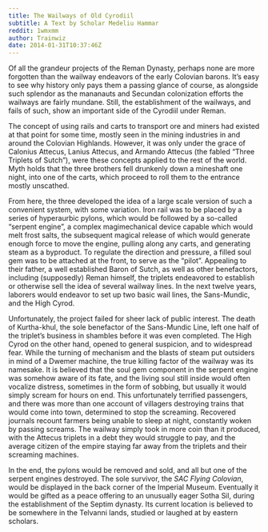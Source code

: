 ```yaml
---
title: The Wailways of Old Cyrodiil
subtitle: A Text by Scholar Medeliu Hammar
reddit: 1wmxmm
author: Trainwiz
date: 2014-01-31T10:37:46Z
---
```


Of all the grandeur projects of the Reman Dynasty, perhaps none are more
forgotten than the wailway endeavors of the early Colovian barons. It’s easy to
see why history only pays them a passing glance of course, as alongside such
splendor as the mananauts and Secundan colonization efforts the wailways are
fairly mundane. Still, the establishment of the wailways, and fails of such,
show an important side of the Cyrodiil under Reman.

The concept of using rails and carts to transport ore and miners had existed at
that point for some time, mostly seen in the mining industries in and around the
Colovian Highlands. However, it was only under the grace of Calonius Attecus,
Lanius Attecus, and Armando Attecus (the fabled “Three Triplets of Sutch”), were
these concepts applied to the rest of the world. Myth holds that the three
brothers fell drunkenly down a mineshaft one night, into one of the carts, which
proceed to roll them to the entrance mostly unscathed.

From here, the three developed the idea of a large scale version of such a
convenient system, with some variation. Iron rail was to be placed by a series
of hyperaurbic pylons, which would be followed by a so-called “serpent engine”,
a complex magimechanical device capable which would melt frost salts, the
subsequent magical release of which would generate enough force to move the
engine, pulling along any carts, and generating steam as a byproduct. To
regulate the direction and pressure, a filled soul gem was to be attached at the
front, to serve as the “pilot”. Appealing to their father, a well established
Baron of Sutch, as well as other benefactors, including (supposedly) Reman
himself, the triplets endeavored to establish or otherwise sell the idea of
several wailway lines. In the next twelve years, laborers would endeavor to set
up two basic wail lines, the Sans-Mundic, and the High Cyrod.

Unfortunately, the project failed for sheer lack of public interest. The death
of Kurtha-khul, the sole benefactor of the Sans-Mundic Line, left one half of
the triplet’s business in shambles before it was even completed. The High Cyrod
on the other hand, opened to general suspicion, and to widespread fear. While
the turning of mechanism and the blasts of steam put outsiders in mind of a
Dwemer machine, the true killing factor of the wailway was its namesake. It is
believed that the soul gem component in the serpent engine was somehow aware of
its fate, and the living soul still inside would often vocalize distress,
sometimes in the form of sobbing, but usually it would simply scream for hours
on end. This unfortunately terrified passengers, and there was more than one
account of villagers destroying trains that would come into town, determined to
stop the screaming. Recovered journals recount farmers being unable to sleep at
night, constantly woken by passing screams. The wailway simply took in more coin
than it produced, with the Attecus triplets in a debt they would struggle to
pay, and the average citizen of the empire staying far away from the triplets
and their screaming machines.

In the end, the pylons would be removed and sold, and all but one of the serpent
engines destroyed. The sole survivor, the *SAC Flying Colovian*, would be
displayed in the back corner of the Imperial Museum. Eventually it would be
gifted as a peace offering to an unusually eager Sotha Sil, during the
establishment of the Septim dynasty. Its current location is believed to be
somewhere in the Telvanni lands, studied or laughed at by eastern scholars.
